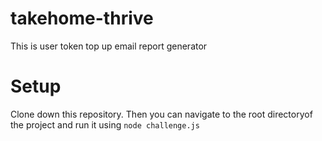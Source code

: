 # takehome-thrive

This is user token top up email report generator

# Setup

Clone down this repository. Then you can navigate to the root directoryof the project and run it using `node challenge.js`
